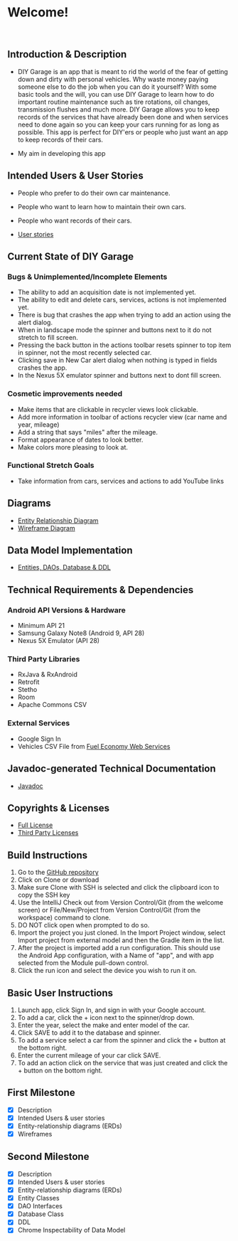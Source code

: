 # Welcome!

<br/>

## Introduction &amp; Description

* DIY Garage is an app that is meant to rid the world of the fear of getting down and dirty with 
personal vehicles. Why waste money paying someone else to do the job when you can do it yourself?
With some basic tools and the will, you can use DIY Garage to learn how to do important routine
maintenance such as tire rotations, oil changes, transmission flushes and much more. DIY Garage
allows you to keep records of the services that have already been done and when services need to
done again so you can keep your cars running for as long as possible. This app is perfect for
DIY'ers or people who just want an app to keep records of their cars.   

* My aim in developing this app 

## Intended Users &amp; User Stories

* People who prefer to do their own car maintenance. 
* People who want to learn how to maintain their own cars.
* People who want records of their cars.

* [User stories](docs/user-stories.md)

## Current State of DIY Garage

### Bugs &amp; Unimplemented/Incomplete Elements

* The ability to add an acquisition date is not implemented yet.
* The ability to edit and delete cars, services, actions is not implemented yet.
* There is bug that crashes the app when trying to add an action using the alert dialog.
* When in landscape mode the spinner and buttons next to it do not stretch to fill screen.
* Pressing the back button in the actions toolbar resets spinner to top item in spinner, 
not the most recently selected car.
* Clicking save in New Car alert dialog when nothing is typed in fields crashes the app.
* In the Nexus 5X emulator spinner and buttons next to dont fill screen.

### Cosmetic improvements needed

* Make items that are clickable in recycler views look clickable.
* Add more information in toolbar of actions recycler view (car name and year, mileage)
* Add a string that says "miles" after the mileage.
* Format appearance of dates to look better.
* Make colors more pleasing to look at.

### Functional Stretch Goals

* Take information from cars, services and actions to add YouTube links

## Diagrams

* [Entity Relationship Diagram](docs/erd.md)
* [Wireframe Diagram](docs/wireframe.md)

## Data Model Implementation 

* [Entities, DAOs, Database &amp; DDL](docs/datamodelimpl.md)

## Technical Requirements &amp; Dependencies

### Android API Versions &amp; Hardware

* Minimum API 21
* Samsung Galaxy Note8 (Android 9, API 28)
* Nexus 5X Emulator (API 28)

### Third Party Libraries

* RxJava &amp; RxAndroid
* Retrofit
* Stetho
* Room
* Apache Commons CSV

### External Services

* Google Sign In
* Vehicles CSV File from [Fuel Economy Web Services](https://www.fueleconomy.gov/feg/ws/index.shtml)

## Javadoc-generated Technical Documentation

* [Javadoc](docs/api)

## Copyrights &amp; Licenses

* [Full License](LICENSE)
* [Third Party Licenses](docs/license-info.md)

## Build Instructions 

1) Go to the [GitHub repository](https://github.com/khizar-saleem/diy-garage)
2) Click on Clone or download
3) Make sure Clone with SSH is selected and click the clipboard icon to copy the SSH key
4) Use the IntelliJ Check out from Version Control/Git (from the welcome screen) or 
File/New/Project from Version Control/Git (from the workspace) command to clone.  
5) DO NOT click open when prompted to do so.
6) Import the project you just cloned. In the Import Project window, select Import project from 
external model and then the Gradle item in the list.
7) After the project is imported add a run configuration. This should use the Android App 
configuration, with a Name of "app", and with app selected from the Module pull-down control.
8) Click the run icon and select the device you wish to run it on.

## Basic User Instructions

1) Launch app, click Sign In, and sign in with your Google account.
2) To add a car, click the + icon next to the spinner/drop down.
3) Enter the year, select the make and enter model of the car.
4) Click SAVE to add it to the database and spinner.
5) To add a service select a car from the spinner and click the + button at the bottom right.
6) Enter the current mileage of your car click SAVE.
7) To add an action click on the service that was just created and click the + button on the
bottom right.

## First Milestone

* [x] Description
* [x] Intended Users &amp; user stories
* [x] Entity-relationship diagrams (ERDs)
* [x] Wireframes

## Second Milestone

* [x] Description
* [x] Intended Users &amp; user stories
* [x] Entity-relationship diagrams (ERDs)
* [x] Entity Classes
* [x] DAO Interfaces
* [x] Database Class
* [x] DDL
* [x] Chrome Inspectability of Data Model
